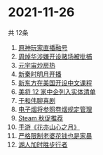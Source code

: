 # 2021-11-26
  共 12条

  <!-- BEGIN -->
  <!-- 最后更新时间:Fri Nov 26 2021 15:11:37 GMT+0000 (Coordinated Universal Time) -->
  1. [原神玩家直播融号](https://www.zhihu.com/search?q=原神)
1. [周焯华涉嫌开设赌场被批捕](https://www.zhihu.com/search?q=周焯华)
1. [元宇宙炒房热](https://www.zhihu.com/search?q=元宇宙)
1. [新秦时明月开播](https://www.zhihu.com/search?q=新秦时明月)
1. [新东方在美国开设中文课程](https://www.zhihu.com/search?q=新东方)
1. [美将 12 家中企列入实体清单](https://www.zhihu.com/search?q=美国实体清单)
1. [于和伟聊喜剧](https://www.zhihu.com/search?q=一年一度喜剧大赛)
1. [电子烟将参照卷烟规定管理](https://www.zhihu.com/search?q=电子烟)
1. [Steam 秋促推荐](https://www.zhihu.com/search?q=steam)
1. [手游《花亦山心之月》](https://www.zhihu.com/search?q=花亦山心之月)
1. [严格限制老婆花钱也是家暴](https://www.zhihu.com/search?q=限制老婆花钱)
1. [湖人加时胜步行者](https://www.zhihu.com/search?q=湖人)
  <!-- END -->
  